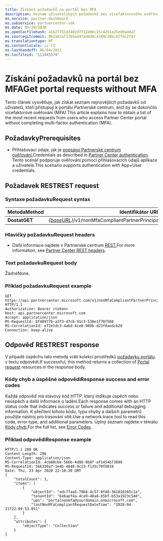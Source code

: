 ```yaml
---
title: Získání požadavků na portál bez MFA
description: Seznam uživatelských požadavků bez vícefaktorového ověřování (MFA) získáte pomocí partnerského REST API.
ms.service: partner-dashboard
ms.subservice: partnercenter-sdk
ms.date: 05/29/2020
ms.openlocfilehash: 41627751d3402d7712d96c15c4281a25ed9a44a7
ms.sourcegitcommit: 0b2a62af1765a447addd9c4340c28bc42fdc2747
ms.translationtype: MT
ms.contentlocale: cs-CZ
ms.lasthandoff: 06/04/2021
ms.locfileid: "111445574"
---
```

# <a name="get-portal-requests-without-mfa"></a><span data-ttu-id="75cdb-103">Získání požadavků na portál bez MFA</span><span class="sxs-lookup"><span data-stu-id="75cdb-103">Get portal requests without MFA</span></span>

<span data-ttu-id="75cdb-104">Tento článek vysvětluje, jak získat seznam nejnovějších požadavků od uživatelů, kteří přistupují k portálu Partnerské centrum, aniž by se dokončilo vícefaktorové ověřování (MFA).</span><span class="sxs-lookup"><span data-stu-id="75cdb-104">This article explains how to obtain a list of the most recent requests from users who access Partner Center portal without completing multi-factor authentication (MFA).</span></span>

## <a name="prerequisites"></a><span data-ttu-id="75cdb-105">Požadavky</span><span class="sxs-lookup"><span data-stu-id="75cdb-105">Prerequisites</span></span>

- <span data-ttu-id="75cdb-106">Přihlašovací údaje, jak je [popsáno Partnerské centrum ověřování.](partner-center-authentication.md)</span><span class="sxs-lookup"><span data-stu-id="75cdb-106">Credentials as described in [Partner Center authentication](partner-center-authentication.md).</span></span> <span data-ttu-id="75cdb-107">Tento scénář podporuje ověřování pomocí přihlašovacích údajů aplikace a uživatele.</span><span class="sxs-lookup"><span data-stu-id="75cdb-107">This scenario supports authentication with App+User credentials.</span></span>

## <a name="rest-request"></a><span data-ttu-id="75cdb-108">Požadavek REST</span><span class="sxs-lookup"><span data-stu-id="75cdb-108">REST request</span></span>

### <a name="request-syntax"></a><span data-ttu-id="75cdb-109">Syntaxe požadavku</span><span class="sxs-lookup"><span data-stu-id="75cdb-109">Request syntax</span></span>

| <span data-ttu-id="75cdb-110">Metoda</span><span class="sxs-lookup"><span data-stu-id="75cdb-110">Method</span></span>  | <span data-ttu-id="75cdb-111">Identifikátor URI žádosti</span><span class="sxs-lookup"><span data-stu-id="75cdb-111">Request URI</span></span>                                                  |
|---------|--------------------------------------------------------------|
| <span data-ttu-id="75cdb-112">**Dostat**</span><span class="sxs-lookup"><span data-stu-id="75cdb-112">**GET**</span></span> | <span data-ttu-id="75cdb-113">[*{baseURL}*](partner-center-rest-urls.md)/v1/nonMfaCompliantPartnerPrincipals</span><span class="sxs-lookup"><span data-stu-id="75cdb-113">[*{baseURL}*](partner-center-rest-urls.md)/v1/nonMfaCompliantPartnerPrincipals</span></span> |

### <a name="request-headers"></a><span data-ttu-id="75cdb-114">Hlavičky požadavku</span><span class="sxs-lookup"><span data-stu-id="75cdb-114">Request headers</span></span>

- <span data-ttu-id="75cdb-115">Další informace najdete v Partnerské centrum [REST.](headers.md)</span><span class="sxs-lookup"><span data-stu-id="75cdb-115">For more information, see [Partner Center REST headers](headers.md).</span></span>

### <a name="request-body"></a><span data-ttu-id="75cdb-116">Text požadavku</span><span class="sxs-lookup"><span data-stu-id="75cdb-116">Request body</span></span>

<span data-ttu-id="75cdb-117">Žádné</span><span class="sxs-lookup"><span data-stu-id="75cdb-117">None.</span></span>

### <a name="request-example"></a><span data-ttu-id="75cdb-118">Příklad požadavku</span><span class="sxs-lookup"><span data-stu-id="75cdb-118">Request example</span></span>

```http
GET https://api.partnercenter.microsoft.com/v1/nonMfaCompliantPartnerPrincipals HTTP/1.1
Authorization: Bearer <token>
Host: api.partnercenter.microsoft.com
Accept: application/json
MS-RequestId: 8f489776-a3f3-47cb-91c3-538e1f70f560
MS-CorrelationId: e72e1dc3-4abd-4ce0-908b-d23fdaedcb28
Connection: keep-alive

```

## <a name="rest-response"></a><span data-ttu-id="75cdb-119">Odpověď REST</span><span class="sxs-lookup"><span data-stu-id="75cdb-119">REST response</span></span>

<span data-ttu-id="75cdb-120">V případě úspěchu tato metoda vrátí kolekci prostředků [požadavku portálu](mfa-resources.md#portal-request-without-mfa) v textu odpovědi.</span><span class="sxs-lookup"><span data-stu-id="75cdb-120">If successful, this method returns a collection of [Portal request](mfa-resources.md#portal-request-without-mfa) resources in the response body.</span></span>

### <a name="response-success-and-error-codes"></a><span data-ttu-id="75cdb-121">Kódy chyb a úspěšné odpovědi</span><span class="sxs-lookup"><span data-stu-id="75cdb-121">Response success and error codes</span></span>

<span data-ttu-id="75cdb-122">Každá odpověď má stavový kód HTTP, který indikuje úspěch nebo neúspěch a další informace o ladění.</span><span class="sxs-lookup"><span data-stu-id="75cdb-122">Each response comes with an HTTP status code that indicates success or failure and additional debugging information.</span></span> <span data-ttu-id="75cdb-123">K přečtení tohoto kódu, typu chyby a dalších parametrů použijte nástroj pro trasování sítě.</span><span class="sxs-lookup"><span data-stu-id="75cdb-123">Use a network trace tool to read this code, error type, and additional parameters.</span></span> <span data-ttu-id="75cdb-124">Úplný seznam najdete v tématu [Kódy chyb.](error-codes.md)</span><span class="sxs-lookup"><span data-stu-id="75cdb-124">For the full list, see [Error Codes](error-codes.md).</span></span>

### <a name="response-example"></a><span data-ttu-id="75cdb-125">Příklad odpovědi</span><span class="sxs-lookup"><span data-stu-id="75cdb-125">Response example</span></span>

``` http
HTTP/1.1 200 OK
Content-Length: 296
Content-Type: application/json
MS-CorrelationId: 4cb80cbe-566b-4d8b-8b8f-af1454b73089
MS-RequestId: 566330a7-1e4b-4848-9c23-f135c70fd810
Date: Thu, 23 Apr 2020 22:10:30 GMT
{
    "totalCount": 1,
    "items": [
        {
            "objectId": "adc77aa5-7968-4c57-9f48-361018265c1a",
            "tenantId": "6e6aef4a-4ca9-40a8-b5bf-b53a1923c540",
            "upn": "portalnonmfa@yourdomain.onmicrosoft.com",
            "lastNonMfaCompliantRequestDateTime": "2020-04-21T22:09:53.051"
        }
    ],
    "attributes": {
        "objectType": "Collection"
    }
}
```

